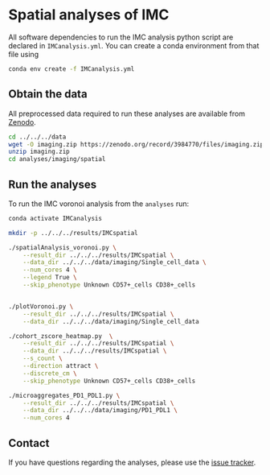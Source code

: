 # Spatial analyses of IMC

All software dependencies to run the IMC analysis python script are declared in `IMCanalysis.yml`.
You can create a conda environment from that file using

```bash
conda env create -f IMCanalysis.yml
```

## Obtain the data
All preprocessed data required to run these analyses are available from [Zenodo](https://doi.org/10.5281/zenodo.7015015).

```bash
cd ../../../data
wget -O imaging.zip https://zenodo.org/record/3984770/files/imaging.zip?download=1
unzip imaging.zip
cd analyses/imaging/spatial
```

## Run the analyses
To run the IMC voronoi analysis from the `analyses` run:

```bash
conda activate IMCanalysis

mkdir -p ../../../results/IMCspatial

./spatialAnalysis_voronoi.py \
    --result_dir ../../../results/IMCspatial \
    --data_dir ../../../data/imaging/Single_cell_data \
    --num_cores 4 \
    --legend True \
    --skip_phenotype Unknown CD57+_cells CD38+_cells


./plotVoronoi.py \
    --result_dir ../../../results/IMCspatial \
    --data_dir ../../../data/imaging/Single_cell_data

./cohort_zscore_heatmap.py  \
    --result_dir ../../../results/IMCspatial \
    --data_dir ../../../results/IMCspatial \
    --s_count \
    --direction attract \
    --discrete_cm \
    --skip_phenotype Unknown CD57+_cells CD38+_cells

./microaggregates_PD1_PDL1.py \
    --result_dir ../../../results/IMCspatial \
    --data_dir ../../../data/imaging/PD1_PDL1 \
    --num_cores 4

```


## Contact
If you have questions regarding the analyses, please use the [issue tracker](https://github.com/icbi-lab/plattner_2022/issues).

